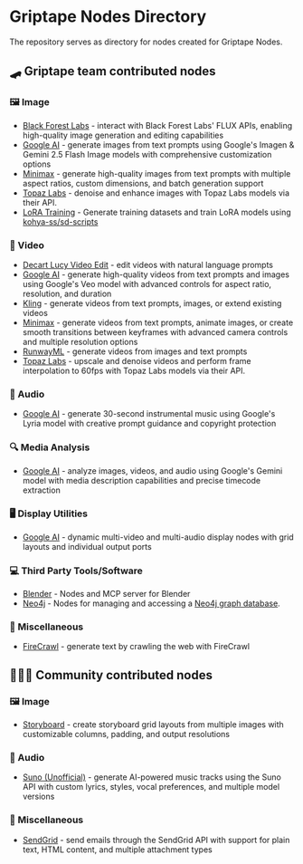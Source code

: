 # Griptape Nodes Directory

The repository serves as directory for nodes created for Griptape Nodes.

## 🛹 Griptape team contributed nodes

### 🖼️ Image

* [Black Forest Labs](https://github.com/griptape-ai/griptape-nodes-library-blackforestlabs) - interact with Black Forest Labs' FLUX APIs, enabling high-quality image generation and editing capabilities
* [Google AI](https://github.com/griptape-ai/griptape-nodes-library-googleai) - generate images from text prompts using Google's Imagen & Gemini 2.5 Flash Image models with comprehensive customization options
* [Minimax](https://github.com/griptape-ai/griptape-nodes-library-minimax) - generate high-quality images from text prompts with multiple aspect ratios, custom dimensions, and batch generation support
* [Topaz Labs](https://github.com/griptape-ai/griptape-nodes-library-topazlabs) - denoise and enhance images with Topaz Labs models via their API.
* [LoRA Training](https://github.com/griptape-ai/griptape-nodes-lora-training-library) - Generate training datasets and train LoRA models using [kohya-ss/sd-scripts](https://github.com/kohya-ss/sd-scripts)

### 🎥 Video

* [Decart Lucy Video Edit](https://github.com/griptape-ai/griptape-nodes-library-decart) - edit videos with natural language prompts
* [Google AI](https://github.com/griptape-ai/griptape-nodes-library-googleai) - generate high-quality videos from text prompts and images using Google's Veo model with advanced controls for aspect ratio, resolution, and duration
* [Kling](https://github.com/griptape-ai/griptape-nodes-library-kling) - generate videos from text prompts, images, or extend existing videos
* [Minimax](https://github.com/griptape-ai/griptape-nodes-library-minimax) - generate videos from text prompts, animate images, or create smooth transitions between keyframes with advanced camera controls and multiple resolution options
* [RunwayML](https://github.com/griptape-ai/griptape-nodes-library-runwayml) - generate videos from images and text prompts
* [Topaz Labs](https://github.com/griptape-ai/griptape-nodes-library-topazlabs) - upscale and denoise videos and perform frame interpolation to 60fps with Topaz Labs models via their API.

### 🎵 Audio

* [Google AI](https://github.com/griptape-ai/griptape-nodes-library-googleai) - generate 30-second instrumental music using Google's Lyria model with creative prompt guidance and copyright protection

### 🔍 Media Analysis

* [Google AI](https://github.com/griptape-ai/griptape-nodes-library-googleai) - analyze images, videos, and audio using Google's Gemini model with media description capabilities and precise timecode extraction

### 🖥️ Display Utilities

* [Google AI](https://github.com/griptape-ai/griptape-nodes-library-googleai) - dynamic multi-video and multi-audio display nodes with grid layouts and individual output ports

### 💻 Third Party Tools/Software

* [Blender](https://github.com/griptape-ai/griptape-nodes-library-blender) - Nodes and MCP server for Blender
* [Neo4j](https://github.com/griptape-ai/griptape-nodes-library-neo4j) - Nodes for managing and accessing a [Neo4j graph database](https://neo4j.com/).

### 🔧 Miscellaneous

* [FireCrawl](https://github.com/griptape-ai/griptape-nodes-library-firecrawl) - generate text by crawling the web with FireCrawl

## 🧑‍🤝‍🧑 Community contributed nodes

### 🖼️ Image

* [Storyboard](https://github.com/ian-griptape-ai/griptape-nodes-library-storyboard) - create storyboard grid layouts from multiple images with customizable columns, padding, and output resolutions

### 🎵 Audio

* [Suno (Unofficial)](https://github.com/ian-griptape-ai/griptape-nodes-libary-suno) - generate AI-powered music tracks using the Suno API with custom lyrics, styles, vocal preferences, and multiple model versions

### 🔧 Miscellaneous

* [SendGrid](https://github.com/ian-griptape-ai/griptape-nodes-library-sendgrid) - send emails through the SendGrid API with support for plain text, HTML content, and multiple attachment types

